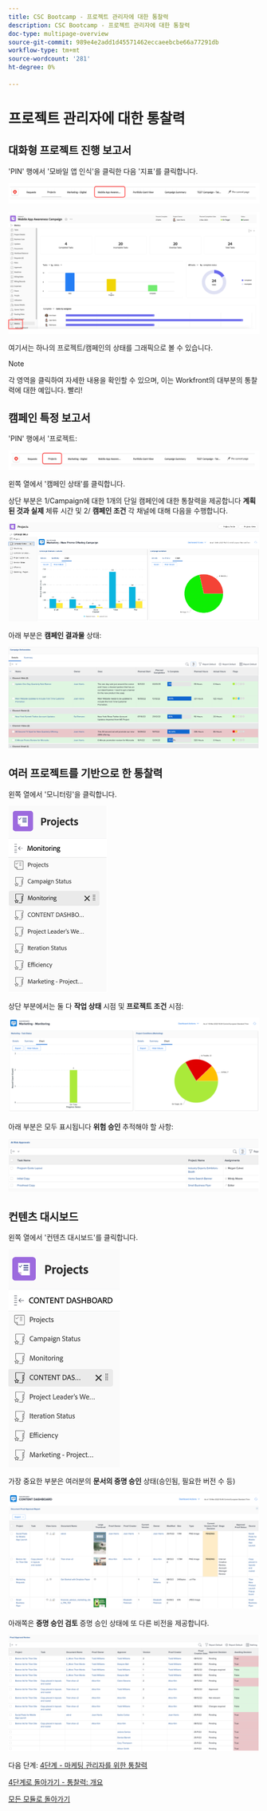```yaml
---
title: CSC Bootcamp - 프로젝트 관리자에 대한 통찰력
description: CSC Bootcamp - 프로젝트 관리자에 대한 통찰력
doc-type: multipage-overview
source-git-commit: 989e4e2add1d45571462eccaeebcbe66a77291db
workflow-type: tm+mt
source-wordcount: '281'
ht-degree: 0%

---
```


# 프로젝트 관리자에 대한 통찰력

## 대화형 프로젝트 진행 보고서

&#39;PIN&#39; 행에서 &#39;모바일 앱 인식&#39;을 클릭한 다음 &#39;지표&#39;를 클릭합니다.

![모바일 앱 인식 클릭](./images/mobile-app-awareness.png)

![프로젝트에 대한 세부 사항 보기](./images/awareness-view.png)

여기서는 하나의 프로젝트/캠페인의 상태를 그래픽으로 볼 수 있습니다.

>[!NOTE]
>
> 각 영역을 클릭하여 자세한 내용을 확인할 수 있으며, 이는 Workfront의 대부분의 통찰력에 대한 예입니다. 빨리!

## 캠페인 특정 보고서

&#39;PIN&#39; 행에서 &#39;프로젝트:

![프로젝트를 클릭합니다.](./images/projects.png)

왼쪽 열에서 &#39;캠페인 상태&#39;를 클릭합니다.

상단 부분은 1/Campaign에 대한 1개의 단일 캠페인에 대한 통찰력을 제공합니다 **계획된 것과 실제** 체류 시간 및 2/ **캠페인 조건** 각 채널에 대해 다음을 수행합니다.

![Campaign Insights](./images/campaign-insights.png)

아래 부분은 **캠페인 결과물** 상태:

![캠페인 결과물](./images/deliverables-status.png)

## 여러 프로젝트를 기반으로 한 통찰력

왼쪽 열에서 &#39;모니터링&#39;을 클릭합니다.

![모니터링 클릭](./images/monitoring.png)

상단 부분에서는 둘 다 **작업 상태** 시점 및 **프로젝트 조건** 시점:

![개요](./images/group-status.png)

아래 부분은 모두 표시됩니다 **위험 승인** 추적해야 할 사항:

![확인된 위험](./images/risk-approvals.png)

## 컨텐츠 대시보드

왼쪽 열에서 &#39;컨텐츠 대시보드&#39;를 클릭합니다.

![컨텐츠 대시보드 클릭](./images/content-dashboard.png)

가장 중요한 부분은 여러분의 **문서의 증명 승인** 상태(승인됨, 필요한 버전 수 등)

![승인 증명](./images/proof-of-approval.png)

아래쪽은 **증명 승인 검토** 증명 승인 상태에 또 다른 비전을 제공합니다.

![승인 검토 증명](./images/poa-review.png)

다음 단계: [4단계 - 마케팅 관리자를 위한 통찰력](./marketing-manager.md)

[4단계로 돌아가기 - 통찰력: 개요](./overview.md)

[모든 모듈로 돌아가기](../../overview.md)
